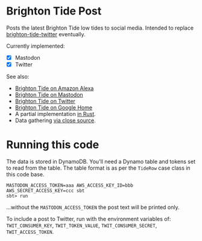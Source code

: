 # Brighton Tide Post

Posts the latest Brighton Tide low tides to social media. Intended to replace [brighton-tide-twitter](https://github.com/d6y/brightontide) eventually.

Currently implemented: 

- [x] Mastodon
- [x] Twitter

See also:

- [Brighton Tide on Amazon Alexa](https://www.amazon.co.uk/dp/B078KLX513)
- [Brighton Tide on Mastodon](https://mastodon.social/web/accounts/482847)
- [Brighton Tide on Twitter](https://twitter.com/brightontide)
- [Brighton Tide on Google Home](https://assistant.google.com/services/a/uid/000000139c4246a6?hl=en-GB)
- A partial implementation [in Rust](https://gitlab.com/d6y/brightontide-post).
- Data gathering [via close source](https://gitlab.com/d6y/brighton-tide-gather).

# Running this code

The data is stored in DynamoDB. You'll need a Dynamo table and tokens set to read from the table.
The table format is as per the `TideRow` case class in this code base.


```
MASTODON_ACCESS_TOKEN=aaa AWS_ACCESS_KEY_ID=bbb AWS_SECRET_ACCESS_KEY=ccc sbt
sbt> run
```

...without the `MASTODON_ACCESS_TOKEN` the post text will be printed only.

To include a post to Twitter, run with the environment variables of:
`TWIT_CONSUMER_KEY`, `TWIT_TOKEN_VALUE`, `TWIT_CONSUMER_SECRET`, `TWIT_ACCESS_TOKEN`.
